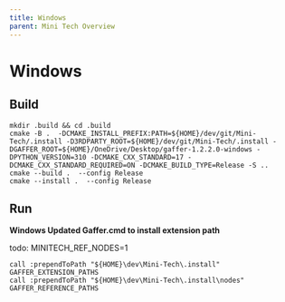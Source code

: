 ```yaml
---
title: Windows
parent: Mini Tech Overview
---
```


# Windows

## Build

```
mkdir .build && cd .build
cmake -B .  -DCMAKE_INSTALL_PREFIX:PATH=${HOME}/dev/git/Mini-Tech/.install -D3RDPARTY_ROOT=${HOME}/dev/git/Mini-Tech/.install -DGAFFER_ROOT=${HOME}/OneDrive/Desktop/gaffer-1.2.2.0-windows -DPYTHON_VERSION=310 -DCMAKE_CXX_STANDARD=17 -DCMAKE_CXX_STANDARD_REQUIRED=ON -DCMAKE_BUILD_TYPE=Release -S ..
cmake --build .  --config Release
cmake --install .  --config Release
```

## Run

**Windows Updated Gaffer.cmd to install extension path**

todo: MINITECH_REF_NODES=1

```
call :prependToPath "${HOME}\dev\Mini-Tech\.install"  GAFFER_EXTENSION_PATHS
call :prependToPath "${HOME}\dev\Mini-Tech\.install\nodes"  GAFFER_REFERENCE_PATHS
```